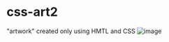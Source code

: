 # css-art2
"artwork" created only using HMTL and CSS
![image](https://user-images.githubusercontent.com/26256828/171184877-816df374-d18e-484f-a070-a3828ddda8b7.png)
